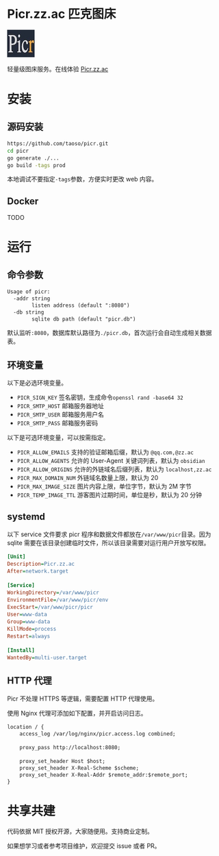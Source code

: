 # Picr.zz.ac 匹克图床

![picr](./web/picr.jpg)

轻量级图床服务。在线体验 [Picr.zz.ac](https://picr.zz.ac)

# 安装

## 源码安装

```bash
https://github.com/taoso/picr.git
cd picr
go generate ./...
go build -tags prod
```

本地调试不要指定`-tags`参数，方便实时更改 web 内容。

## Docker

TODO

# 运行

## 命令参数

```
Usage of picr:
  -addr string
        listen address (default ":8080")
  -db string
        sqlite db path (default "picr.db")
```

默认监听`:8080`，数据库默认路径为`./picr.db`，首次运行会自动生成相关数据表。

## 环境变量

以下是必选环境变量。

- `PICR_SIGN_KEY` 签名密钥，生成命令`openssl rand -base64 32`
- `PICR_SMTP_HOST` 邮箱服务器地址
- `PICR_SMTP_USER` 邮箱服务用户名
- `PICR_SMTP_PASS` 邮箱服务密码

以下是可选环境变量，可以按需指定。

- `PICR_ALLOW_EMAILS` 支持的验证邮箱后缀，默认为 `@qq.com,@zz.ac`
- `PICR_ALLOW_AGENTS` 允许的 User-Agent 关键词列表，默认为 `obsidian`
- `PICR_ALLOW_ORIGINS` 允许的外链域名后缀列表，默认为 `localhost,zz.ac`
- `PICR_MAX_DOMAIN_NUM` 外链域名数量上限，默认为 20
- `PICR_MAX_IMAGE_SIZE` 图片内容上限，单位字节，默认为 2M 字节
- `PICR_TEMP_IMAGE_TTL` 游客图片过期时间，单位是秒，默认为 20 分钟

## systemd

以下 service 文件要求 picr 程序和数据文件都放在`/var/www/picr`目录。因为 sqlite
需要在该目录创建临时文件，所以该目录需要对运行用户开放写权限。

```ini
[Unit]
Description=Picr.zz.ac
After=network.target

[Service]
WorkingDirectory=/var/www/picr
EnvironmentFile=/var/www/picr/env
ExecStart=/var/www/picr/picr
User=www-data
Group=www-data
KillMode=process
Restart=always

[Install]
WantedBy=multi-user.target
```

## HTTP 代理

Picr 不处理 HTTPS 等逻辑，需要配置 HTTP 代理使用。

使用 Nginx 代理可添加如下配置，并开启访问日志。

```nginx
location / {
    access_log /var/log/nginx/picr.access.log combined;

    proxy_pass http://localhost:8080;

    proxy_set_header Host $host;
    proxy_set_header X-Real-Scheme $scheme;
    proxy_set_header X-Real-Addr $remote_addr:$remote_port;
}
```

# 共享共建

代码依据 MIT 授权开源，大家随便用。支持商业定制。

如果想学习或者参考项目维护，欢迎提交 issue 或者 PR。
